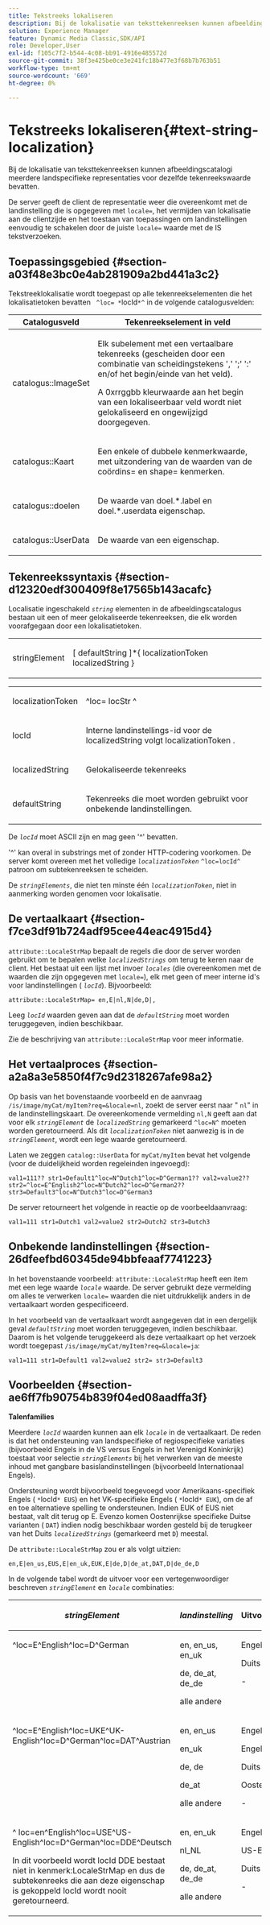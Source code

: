 ```yaml
---
title: Tekstreeks lokaliseren
description: Bij de lokalisatie van teksttekenreeksen kunnen afbeeldingscatalogi meerdere landspecifieke representaties voor dezelfde tekenreekswaarde bevatten.
solution: Experience Manager
feature: Dynamic Media Classic,SDK/API
role: Developer,User
exl-id: f105c7f2-b544-4c08-bb91-4916e485572d
source-git-commit: 38f3e425be0ce3e241fc18b477e3f68b7b763b51
workflow-type: tm+mt
source-wordcount: '669'
ht-degree: 0%

---
```


# Tekstreeks lokaliseren{#text-string-localization}

Bij de lokalisatie van teksttekenreeksen kunnen afbeeldingscatalogi meerdere landspecifieke representaties voor dezelfde tekenreekswaarde bevatten.

De server geeft de client de representatie weer die overeenkomt met de landinstelling die is opgegeven met `locale=`, het vermijden van lokalisatie aan de clientzijde en het toestaan van toepassingen om landinstellingen eenvoudig te schakelen door de juiste `locale=` waarde met de IS tekstverzoeken.

## Toepassingsgebied {#section-a03f48e3bc0e4ab281909a2bd441a3c2}

Tekstreeklokalisatie wordt toegepast op alle tekenreekselementen die het lokalisatietoken bevatten ` ^loc= *`locId`*^` in de volgende catalogusvelden:

<table id="table_83344EFCB5B5418184E0A0B43D0B23F7"> 
 <thead> 
  <tr> 
   <th class="entry"> <b>Catalogusveld</b> </th> 
   <th class="entry"> <b>Tekenreekselement in veld</b> </th> 
  </tr> 
 </thead>
 <tbody> 
  <tr> 
   <td> <p> <span class="codeph"> catalogus::ImageSet </span> </p> </td> 
   <td> <p>Elk subelement met een vertaalbare tekenreeks (gescheiden door een combinatie van scheidingstekens ',' ';' ':' en/of het begin/einde van het veld). </p> <p> A <span class="codeph"> 0xrrggbb </span> kleurwaarde aan het begin van een lokaliseerbaar veld wordt niet gelokaliseerd en ongewijzigd doorgegeven. </p> </td> 
  </tr> 
  <tr> 
   <td> <p> <span class="codeph"> catalogus::Kaart </span> </p> </td> 
   <td> <p>Een enkele of dubbele kenmerkwaarde, met uitzondering van de waarden van de <span class="codeph"> coördins= </span> en <span class="codeph"> shape= </span> kenmerken. </p> </td> 
  </tr> 
  <tr> 
   <td> <p> <span class="codeph"> catalogus::doelen </span> </p> </td> 
   <td> <p>De waarde van <span class="codeph"> doel.*.label </span> en <span class="codeph"> doel.*.userdata </span> eigenschap. </p> </td> 
  </tr> 
  <tr> 
   <td> <p> <span class="codeph"> catalogus::UserData </span> </p> </td> 
   <td> <p>De waarde van een eigenschap. </p> </td> 
  </tr> 
 </tbody> 
</table>

## Tekenreekssyntaxis {#section-d12320edf300409f8e17565b143acafc}

Localisatie ingeschakeld *`string`* elementen in de afbeeldingscatalogus bestaan uit een of meer gelokaliseerde tekenreeksen, die elk worden voorafgegaan door een lokalisatietoken.

<table id="simpletable_CEFDAE8395E6493E902D58A7E5A25BC7"> 
 <tr class="strow"> 
  <td class="stentry"> <p> <span class="codeph"> <span class="varname"> stringElement </span> </span> </p> </td> 
  <td class="stentry"> <p>[ <span class="varname"> defaultString </span>]*{ <span class="varname"> localizationToken </span> <span class="varname"> localizedString </span>} </p> </td> 
 </tr> 
</table>

<table id="simpletable_0A687FA72C4C4C1AAFFCB43143C1AB3B"> 
 <tr class="strow"> 
  <td class="stentry"> <p> <span class="codeph"> <span class="varname"> localizationToken </span> </span> </p> </td> 
  <td class="stentry"> <p> <span class="codeph"> ^loc= <span class="varname"> locStr </span> ^ </span> </p> </td> 
 </tr> 
 <tr class="strow"> 
  <td class="stentry"> <p> <span class="codeph"> <span class="varname"> locId </span> </span> </p> </td> 
  <td class="stentry"> <p>Interne landinstellings-id voor de <span class="varname"> localizedString </span> volgt <span class="varname"> localizationToken </span>. </p> </td> 
 </tr> 
 <tr class="strow"> 
  <td class="stentry"> <p> <span class="codeph"> <span class="varname"> localizedString </span> </span> </p> </td> 
  <td class="stentry"> <p>Gelokaliseerde tekenreeks </p> </td> 
 </tr> 
 <tr class="strow"> 
  <td class="stentry"> <p> <span class="codeph"> <span class="varname"> defaultString </span> </span> </p> </td> 
  <td class="stentry"> <p>Tekenreeks die moet worden gebruikt voor onbekende landinstellingen. </p> </td> 
 </tr> 
</table>

De *`locId`* moet ASCII zijn en mag geen &#39;^&#39; bevatten.

&#39;^&#39; kan overal in substrings met of zonder HTTP-codering voorkomen. De server komt overeen met het volledige *`localizationToken`* `^loc=locId^` patroon om subtekenreeksen te scheiden.

De *`stringElements`*, die niet ten minste één *`localizationToken`*, niet in aanmerking worden genomen voor lokalisatie.

## De vertaalkaart {#section-f7ce3df91b724adf95cee44eac4915d4}

`attribute::LocaleStrMap` bepaalt de regels die door de server worden gebruikt om te bepalen welke *`localizedStrings`* om terug te keren naar de client. Het bestaat uit een lijst met invoer *`locales`* (die overeenkomen met de waarden die zijn opgegeven met `locale=`), elk met geen of meer interne id&#39;s voor landinstellingen ( *`locId`*). Bijvoorbeeld:

`attribute::LocaleStrMap= en,E|nl,N|de,D|,`

Leeg *`locId`* waarden geven aan dat de *`defaultString`* moet worden teruggegeven, indien beschikbaar.

Zie de beschrijving van `attribute::LocaleStrMap` voor meer informatie.

## Het vertaalproces {#section-a2a8a3e5850f4f7c9d2318267afe98a2}

Op basis van het bovenstaande voorbeeld en de aanvraag `/is/image/myCat/myItem?req=&locale=nl`, zoekt de server eerst naar &quot; `nl`&quot; in de landinstellingskaart. De overeenkomende vermelding `nl,N` geeft aan dat voor elk *`stringElement`* de *`localizedString`* gemarkeerd `^loc=N^` moeten worden geretourneerd. Als dit *`localizationToken`* niet aanwezig is in de *`stringElement`*, wordt een lege waarde geretourneerd.

Laten we zeggen `catalog::UserData` for `myCat/myItem` bevat het volgende (voor de duidelijkheid worden regeleinden ingevoegd):

`val1=111?? str1=Default1^loc=N^Dutch1^loc=D^German1?? val2=value2?? str2=^loc=E^English2^loc=N^Dutch2^loc=D^German2?? str3=Default3^loc=N^Dutch3^loc=D^German3`

De server retourneert het volgende in reactie op de voorbeeldaanvraag:

`val1=111 str1=Dutch1 val2=value2 str2=Dutch2 str3=Dutch3`

## Onbekende landinstellingen {#section-26dfeefbd60345de94bbfeaaf7741223}

In het bovenstaande voorbeeld: `attribute::LocaleStrMap` heeft een item met een lege waarde *`locale`* waarde. De server gebruikt deze vermelding om alles te verwerken `locale=` waarden die niet uitdrukkelijk anders in de vertaalkaart worden gespecificeerd.

In het voorbeeld van de vertaalkaart wordt aangegeven dat in een dergelijk geval *`defaultString`* moet worden teruggegeven, indien beschikbaar. Daarom is het volgende teruggekeerd als deze vertaalkaart op het verzoek wordt toegepast `/is/image/myCat/myItem?req=&locale=ja`:

`val1=111 str1=Default1 val2=value2 str2= str3=Default3`

## Voorbeelden {#section-ae6ff7fb90754b839f04ed08aadffa3f}

**Talenfamilies**

Meerdere *`locId`* waarden kunnen aan elk *`locale`* in de vertaalkaart. De reden is dat het ondersteuning van landspecifieke of regiospecifieke variaties (bijvoorbeeld Engels in de VS versus Engels in het Verenigd Koninkrijk) toestaat voor selectie *`stringElements`* bij het verwerken van de meeste inhoud met gangbare basislandinstellingen (bijvoorbeeld Internationaal Engels).

Ondersteuning wordt bijvoorbeeld toegevoegd voor Amerikaans-specifiek Engels ( `*`locId`* EUS`) en het VK-specifieke Engels ( `*`locId`* EUK`), om de af en toe alternatieve spelling te ondersteunen. Indien EUK of EUS niet bestaat, valt dit terug op E. Evenzo komen Oostenrijkse specifieke Duitse varianten ( `DAT`) indien nodig beschikbaar worden gesteld bij de terugkeer van het Duits *`localizedStrings`* (gemarkeerd met `D`) meestal.

De `attribute::LocaleStrMap` zou er als volgt uitzien:

`en,E|en_us,EUS,E|en_uk,EUK,E|de,D|de_at,DAT,D|de_de,D`

In de volgende tabel wordt de uitvoer voor een vertegenwoordiger beschreven *`stringElement`* en *`locale`* combinaties:

<table id="table_A6B67587C5F44B5E9CD0E7ED29A81198"> 
 <thead> 
  <tr> 
   <th class="entry"> <i>stringElement</i> </th> 
   <th class="entry"> <i>landinstelling</i> </th> 
   <th class="entry"> <p>Uitvoertekenreeks </p> </th> 
  </tr> 
 </thead>
 <tbody> 
  <tr valign="top"> 
   <td> <p> <span class="codeph"> ^loc=E^English^loc=D^German </span> </p> </td> 
   <td> <p> en, en_us, en_uk </p> <p> de, de_at, de_de </p> <p>alle andere </p> </td> 
   <td> <p>Engels </p> <p>Duits </p> <p>- </p> </td> 
  </tr> 
  <tr valign="top"> 
   <td> <p> <span class="codeph"> ^loc=E^English^loc=UKE^UK-English^loc=D^German^loc=DAT^Austrian </span> </p> </td> 
   <td> <p> en, en_us </p> <p> en_uk </p> <p> de, de </p> <p>de_at </p> <p>alle andere </p> </td> 
   <td> <p>Engels </p> <p>Engels (GB) </p> <p>Duits </p> <p>Oostenrijks </p> <p>- </p> </td> 
  </tr> 
  <tr valign="top"> 
   <td> <p> <span class="codeph"> ^ loc=en^English^loc=USE^US-English^loc=D^German^loc=DDE^Deutsch </span> </p> <p> In dit voorbeeld wordt <span class="varname"> locId </span> DDE bestaat niet in <span class="codeph"> kenmerk:LocaleStrMap </span>en dus de subtekenreeks die aan deze eigenschap is gekoppeld <span class="varname"> locId </span> wordt nooit geretourneerd. </p> </td> 
   <td> <p> en, en_uk </p> <p> nl_NL </p> <p> de, de_at, de_de </p> <p>alle andere </p> </td> 
   <td> <p>Engels </p> <p>US-English </p> <p>Duits </p> <p>- </p> </td> 
  </tr> 
 </tbody> 
</table>
